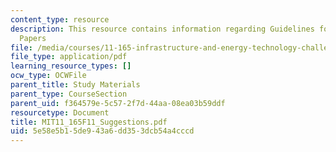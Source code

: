 ```yaml
---
content_type: resource
description: This resource contains information regarding Guidelines for Well-written
  Papers
file: /media/courses/11-165-infrastructure-and-energy-technology-challenges-fall-2011/5e58e5b15de943a6dd353dcb54a4cccd_MIT11_165F11_Suggestions.pdf
file_type: application/pdf
learning_resource_types: []
ocw_type: OCWFile
parent_title: Study Materials
parent_type: CourseSection
parent_uid: f364579e-5c57-2f7d-44aa-08ea03b59ddf
resourcetype: Document
title: MIT11_165F11_Suggestions.pdf
uid: 5e58e5b1-5de9-43a6-dd35-3dcb54a4cccd
---
```

